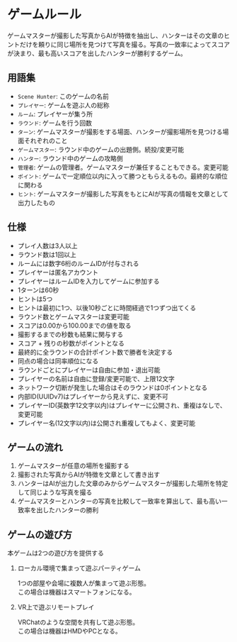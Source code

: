 # ゲームルール

ゲームマスターが撮影した写真からAIが特徴を抽出し、ハンターはその文章のヒントだけを頼りに同じ場所を見つけて写真を撮る。写真の一致率によってスコアが決まり、最も高いスコアを出したハンターが勝利するゲーム。

## 用語集

- `Scene Hunter`: このゲームの名前
- `プレイヤー`: ゲームを遊ぶ人の総称
- `ルーム`: プレイヤーが集う所
- `ラウンド`: ゲームを行う回数
- `ターン`: ゲームマスターが撮影をする場面、ハンターが撮影場所を見つける場面それぞれのこと
- `ゲームマスター`: ラウンド中のゲームの出題側。続投/変更可能
- `ハンター`: ラウンド中のゲームの攻略側
- `管理者`: ゲームの管理者。ゲームマスターが兼任することもできる。変更可能
- `ポイント`: ゲームで一定順位以内に入って勝つともらえるもの。最終的な順位に関わる
- `ヒント`: ゲームマスターが撮影した写真をもとにAIが写真の情報を文章として出力したもの

## 仕様

- プレイ人数は3人以上
- ラウンド数は1回以上
- ルームには数字6桁のルームIDが付与される
- プレイヤーは匿名アカウント
- プレイヤーはルームIDを入力してゲームに参加する
- 1ターンは60秒
- ヒントは5つ
- ヒントは最初に1つ、以後10秒ごとに時間経過で1つずつ出てくる
- ラウンド数とゲームマスターは変更可能
- スコアは0.00から100.00までの値を取る
- 撮影するまでの秒数も結果に関与する
- スコア + 残りの秒数がポイントとなる
- 最終的に全ラウンドの合計ポイント数で勝者を決定する
- 同点の場合は同率順位になる
- ラウンドごとにプレイヤーは自由に参加・退出可能
- プレイヤーの名前は自由に登録/変更可能で、上限12文字
- ネットワーク切断が発生した場合はそのラウンドは0ポイントとなる
- 内部ID(UUIDv7)はプレイヤーから見えずに、変更不可
- プレイヤーID(英数字12文字以内)はプレイヤーに公開され、重複はなしで、変更可能
- プレイヤー名(12文字以内)は公開され重複してもよく、変更可能

## ゲームの流れ

1. ゲームマスターが任意の場所を撮影する
2. 撮影された写真からAIが特徴を文章として書き出す
3. ハンターはAIが出力した文章のみからゲームマスターが撮影した場所を特定して同じような写真を撮る
4. ゲームマスターとハンターの写真を比較して一致率を算出して、最も高い一致率を出したハンターの勝利

## ゲームの遊び方

本ゲームは2つの遊び方を提供する  

1. ローカル環境で集まって遊ぶパーティゲーム

    1つの部屋や会場に複数人が集まって遊ぶ形態。  
    この場合は機器はスマートフォンになる。  

2. VR上で遊ぶリモートプレイ

    VRChatのような空間を共有して遊ぶ形態。  
    この場合は機器はHMDやPCとなる。  
